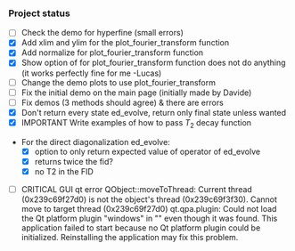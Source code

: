 ### Project status

- [ ] Check the demo for hyperfine (small errors) 
- [x] Add xlim and ylim for the plot_fourier_transform function
- [x] Add normalize for plot_fourier_transform function
- [x] Show option of for plot_fourier_transform function does not do anything (it works perfectly fine for me -Lucas)
- [ ] Change the demo plots to use plot_fourier_transform
- [ ] Fix the initial demo on the main page (initially made by Davide)
- [ ] Fix demos (3 methods should agree) & there are errors
- [x] Don't return every state ed_evolve, return only final state unless wanted
- [x] IMPORTANT Write examples of how to pass $T_2$ decay function
- For the direct diagonalization ed_evolve:
  - [x] option to only return expected value of operator of ed_evolve
  - [x] returns twice the fid?
  - [x] no T2 in the FID

- [ ] CRITICAL GUI qt error
QObject::moveToThread: Current thread (0x239c69f27d0) is not the object's thread (0x239c69f3f30).
Cannot move to target thread (0x239c69f27d0) 
qt.qpa.plugin: Could not load the Qt platform plugin "windows" in "" even though it was found.
This application failed to start because no Qt platform plugin could be initialized. Reinstalling the application may fix this problem.
